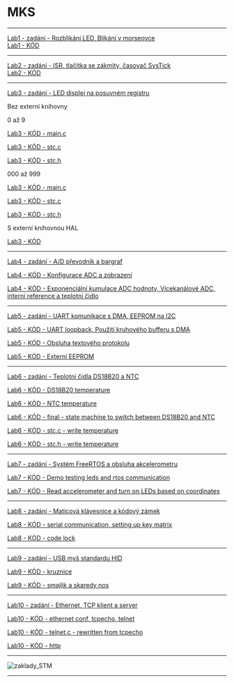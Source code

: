 # MKS
___

[Lab1 - zadání - Rozblikání LED, Blikání v morseovce ](https://github.com/KristynaPijackova/MKS/blob/main/Lab1/)        
[Lab1 - KÓD](https://github.com/KristynaPijackova/MKS/blob/main/Lab1/Lab1/Src/main.c)
___

[Lab2 - zadání - ISR, tlačítka se zákmity, časovač SysTick](https://github.com/KristynaPijackova/MKS/tree/main/Lab2)        
[Lab2 - KÓD](https://github.com/KristynaPijackova/MKS/blob/main/Lab2/Src/main.c)
___

[Lab3 - zadání - LED displej na posuvném registru](https://github.com/KristynaPijackova/MKS/blob/main/Lab3/)   

Bez externí knihovny

0 až 9

[Lab3 - KÓD - main.c](https://github.com/KristynaPijackova/MKS/blob/42c429b00eae968a2bf49cd4e8c475f02a1ec3fa/Lab3/Src/main.c)

[Lab3 - KÓD - stc.c](https://github.com/KristynaPijackova/MKS/blob/6fa2d8dabc4dc8e99e4b9c949904318774f6651d/Lab3/Src/stc.c)

[Lab3 - KÓD - stc.h](https://github.com/KristynaPijackova/MKS/blob/42c429b00eae968a2bf49cd4e8c475f02a1ec3fa/Lab3/Src/sct.h)

000 až 999

[Lab3 - KÓD - main.c](https://github.com/KristynaPijackova/MKS/blob/main/Lab2/Src/main.c)

[Lab3 - KÓD - stc.c](https://github.com/KristynaPijackova/MKS/blob/6fa2d8dabc4dc8e99e4b9c949904318774f6651d/Lab3/Src/stc.c)

[Lab3 - KÓD - stc.h](https://github.com/KristynaPijackova/MKS/blob/6fa2d8dabc4dc8e99e4b9c949904318774f6651d/Lab3/Src/sct.h)

S externí knihovnou HAL

[Lab3 - KÓD](https://github.com/KristynaPijackova/MKS/blob/main/Lab3_with_lib/Core/Src/main.c)
___

[Lab4 - zadání - A/D převodník a bargraf ](https://github.com/KristynaPijackova/MKS/blob/main/Lab4/)    

[Lab4 - KÓD - Konfigurace ADC a zobrazení](https://github.com/KristynaPijackova/MKS/blob/4a6315745b04441d70fa616013d2575df6ab3022/Lab4/Core/Src/main.c)

[Lab4 - KÓD - Exponenciální kumulace ADC hodnoty, Vícekanálové ADC, interní reference a teplotní čidlo](https://github.com/KristynaPijackova/MKS/blob/main/Lab2/Src/main.c)
___

[Lab5 - zadání - UART komunikace s DMA, EEPROM na I2C](https://github.com/KristynaPijackova/MKS/blob/main/Lab5/)        

[Lab5 - KÓD  - UART loopback, Použití kruhového bufferu s DMA](https://github.com/KristynaPijackova/MKS/blob/2a1f518a2dbcff9d8006db13cd58045717895b66/Lab5/Core/Src/main.c)

[Lab5 - KÓD - Obsluha textového protokolu](https://github.com/KristynaPijackova/MKS/blob/fb15ad651c29b7ab4ef59f03ecc4210dadd03c2f/Lab5/Core/Src/main.c)

[Lab5 - KÓD - Externí EEPROM](https://github.com/KristynaPijackova/MKS/blob/main/Lab2/Src/main.c)
___

[Lab6 - zadání - Teplotní čidla DS18B20 a NTC](https://github.com/KristynaPijackova/MKS/blob/main/Lab6/)  

[Lab6 - KÓD -  DS18B20 temperature](https://github.com/KristynaPijackova/MKS/blob/ba80332a386112f42bc3b16980de71c9f84a25b6/Lab6/Core/Src/main.c)

[Lab6 - KÓD - NTC temperature](https://github.com/KristynaPijackova/MKS/blob/d80c3c70202c370057f44074edef70b23dedf5a6/Lab6/Core/Src/main.c)

[Lab6 - KÓD -  final - state machine to switch between DS18B20 and NTC](https://github.com/KristynaPijackova/MKS/blob/main/Lab6/Core/Src/main.c)

[Lab6 - KÓD - stc.c - write temperature](https://github.com/KristynaPijackova/MKS/blob/main/Lab6/Core/Src/stc.c)

[Lab6 - KÓD - stc.h - write temperature](https://github.com/KristynaPijackova/MKS/blob/main/Lab6/Core/Inc/sct.h)
___

[Lab7 - zadání - Systém FreeRTOS a obsluha akcelerometru](https://github.com/KristynaPijackova/MKS/blob/main/Lab7/)   

[Lab7 - KÓD - Demo testing leds and rtos communication](https://github.com/KristynaPijackova/MKS/blob/3d0e36d444ed4a98aec82ac82da1c1ed5bb0c3de/Lab7/Core/Src/main.c)

[Lab7 - KÓD - Read accelerometer and turn on LEDs based on coordinates](https://github.com/KristynaPijackova/MKS/blob/main/Lab7/Core/Src/main.c)
___

[Lab8 - zadání - Maticová klávesnice a kódový zámek](https://github.com/KristynaPijackova/MKS/blob/main/Lab8/)        

[Lab8 - KÓD -  serial communication, setting up key matrix](https://github.com/KristynaPijackova/MKS/blob/ae17d6db8c34d1f6ec59af1fd10e47bf6061dfe5/Lab8/Core/Src/main.c)

[Lab8 - KÓD - code lock](https://github.com/KristynaPijackova/MKS/blob/main/Lab8/Core/Src/main.c)
___

[Lab9 - zadání - USB myš standardu HID](https://github.com/KristynaPijackova/MKS/blob/main/Lab9/) 

[Lab9 - KÓD - kruznice](https://github.com/KristynaPijackova/MKS/blob/3c9c680c224de3a0c166a089f3a0253ba64485cd/Lab9/Core/Src/main.c_)

[Lab9 - KÓD - smajlik a skaredy nos](https://github.com/KristynaPijackova/MKS/blob/main/Lab9/Core/Src/main.c)
___

[Lab10 - zadání - Ethernet, TCP klient a server](https://github.com/KristynaPijackova/MKS/blob/main/Lab10/)        

[Lab10 - KÓD - ethernet conf, tcpecho, telnet](https://github.com/KristynaPijackova/MKS/blob/31094142d3c50e8ccdfcc3fe1ddd9d4574041282/Lab10/Core/Src/main.c)

[Lab10 - KÓD - telnet.c - rewritten from tcpecho](https://github.com/KristynaPijackova/MKS/blob/main/Lab10/Core/Src/telnet.c)

[Lab10 - KÓD - http](https://github.com/KristynaPijackova/MKS/blob/31094142d3c50e8ccdfcc3fe1ddd9d4574041282/Lab10/Core/Src/main.c)

___

![zaklady_STM](https://user-images.githubusercontent.com/49315845/144704959-013e303b-77f5-4c49-800a-0006b35e29df.png)

___
